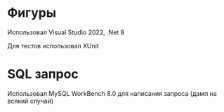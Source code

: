 # Фигуры
Использовал Visual Studio 2022, .Net 8

Для тестов использовал XUnit
# SQL запрос
Использовал MySQL WorkBench 8.0 для написания запроса (дамп на всякий случай)
